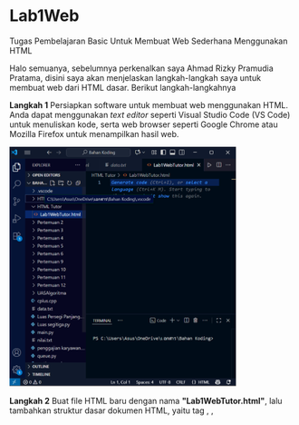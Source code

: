 # Lab1Web
Tugas Pembelajaran Basic Untuk Membuat Web Sederhana Menggunakan HTML

Halo semuanya, sebelumnya perkenalkan saya Ahmad Rizky Pramudia Pratama,  disini saya akan menjelaskan langkah-langkah saya untuk membuat web dari HTML dasar. Berikut langkah-langkahnya


**Langkah 1** 
Persiapkan software untuk membuat web menggunakan HTML. Anda dapat menggunakan *text editor* seperti Visual Studio Code (VS Code) untuk menuliskan kode, serta web browser seperti Google Chrome atau Mozilla Firefox untuk menampilkan hasil web.

<img src="Langkah 1.png" alt="Tutorial" width="400">

**Langkah 2**
Buat file HTML baru dengan nama **"Lab1WebTutor.html"**, lalu tambahkan struktur dasar dokumen HTML, yaitu tag <html>, <head>, <title>, dan <body> sebagai kerangka utama.

**Langkah 3** 
Setelah file selesai dibuat, buka file tersebut menggunakan web browser pilihan Anda untuk menguji hasil kode HTML. Misalnya, Anda bisa menggunakan Google Chrome untuk melihat tampilan halaman web.

**Langkah 4** 
Isi bagian paragraf pada halaman HTML dengan teks sesuai kebutuhan menggunakan tag <p>. Setelah itu, simpan file dan lihat perubahannya di web. Pada paragraf, Anda juga bisa menambahkan atribut seperti align untuk mengatur perataan teks, serta tag pemformatan seperti <b> untuk bold, <strong> untuk penekanan, <i> untuk italic, <mark> untuk menandai teks, dan <u> untuk underline.

**Langkah 5** 

Tambahkan judul pada paragraf pertama dan kedua menggunakan tag heading, misalnya <h1> untuk judul utama dan <h2> untuk subjudul. Simpan kembali file, lalu cek hasilnya di browser. Anda juga dapat menambahkan atribut pemformatan pada paragraf seperti yang dijelaskan pada langkah 4.

**Langkah 6** 
Sisipkan gambar ke dalam halaman HTML menggunakan tag <img>. Pastikan file gambar disimpan di dalam folder yang sama dengan file HTML, atau gunakan URL dari web eksternal. Tambahkan juga judul gambar menggunakan tag <h3>. Setelah itu, simpan file dan lihat hasilnya pada browser.

**Langkah 7**
Tambahkan hyperlink menggunakan tag <a>. Hyperlink ini dapat digunakan untuk berpindah ke halaman lain atau menuju ke sebuah alamat website eksternal.

**Langkah 8** 
Buat satu file baru sesuai dengan hyperlink tersebut. Misalnya, file kedua dinamakan **"lab2_halamantutor.html"**. Isi dokumen tersebut dengan struktur HTML dasar dan konten sesuai keinginan. Anda bisa mengulang langkah-langkah sebelumnya atau cukup *copy-paste* dari file HTML pertama, lalu menyesuaikannya sesuai kebutuhan.

Dengan mengikuti langkah-langkah di atas, Anda telah berhasil membuat sebuah halaman web sederhana menggunakan HTML. Mulai dari menuliskan struktur dasar, menambahkan paragraf dengan berbagai atribut, menyisipkan judul, gambar, hingga membuat hyperlink ke halaman lain. Dari latihan ini, Anda dapat memahami dasar-dasar pembuatan web menggunakan HTML yang nantinya bisa jadi tahap awal memahami dasar dari HTML.
